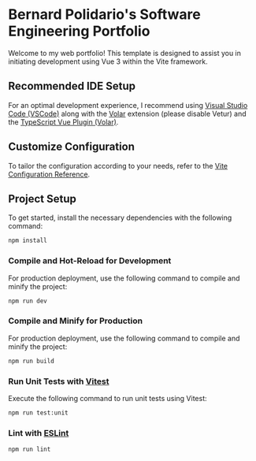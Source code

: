 # Bernard Polidario's Software Engineering Portfolio

Welcome to my web portfolio! This template is designed to assist you in initiating development using Vue 3 within the Vite framework.

## Recommended IDE Setup

For an optimal development experience, I recommend using [Visual Studio Code (VSCode)](https://code.visualstudio.com/) along with the [Volar](https://marketplace.visualstudio.com/items?itemName=Vue.volar) extension (please disable Vetur) and the [TypeScript Vue Plugin (Volar)](https://marketplace.visualstudio.com/items?itemName=Vue.vscode-typescript-vue-plugin).

## Customize Configuration

To tailor the configuration according to your needs, refer to the [Vite Configuration Reference](https://vitejs.dev/config/).

## Project Setup

To get started, install the necessary dependencies with the following command:

```sh
npm install
```

### Compile and Hot-Reload for Development

For production deployment, use the following command to compile and minify the project:

```sh
npm run dev
```

### Compile and Minify for Production

For production deployment, use the following command to compile and minify the project:

```sh
npm run build
```

### Run Unit Tests with [Vitest](https://vitest.dev/)

Execute the following command to run unit tests using Vitest:

```sh
npm run test:unit
```

### Lint with [ESLint](https://eslint.org/)

```sh
npm run lint
```
